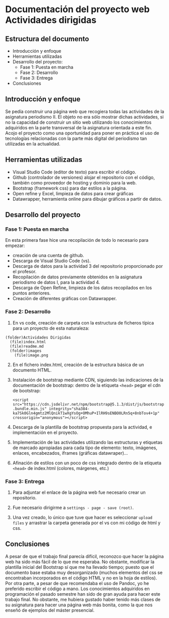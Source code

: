 # Documentación del proyecto web Actividades dirigidas

## Estructura del documento

  - Introducción y enfoque
  - Herramientas utilizadas
  - Desarrollo del proyecto:
    * Fase 1: Puesta en marcha
    * Fase 2: Desarrollo
    * Fase 3: Entrega
  - Conclusiones


## Introducción y enfoque

Se pedía construir una página web que recogiera todas las actividades de la asignatura periodismo II. 
El objeto no era sólo mostrar dichas actividades, si no la capacidad de construir un sitio web utilizando los conocimientos adquiridos en la parte transversal de la asignatura orientada a este fin.
Acojo el proyecto como una oportunidad para poner en práctica el uso de tecnologías relacionadas con la parte más digital del periodismo tan utilizadas en la actualidad.


## Herramientas utilizadas

  - Visual Studio Code (editor de texto) para escribir el código.
  - Github (controlador de versiones) alojar el repositorio con el código, también como proveedor de hosting y dominio para la web.
  - Bootstrap (framework css) para dar estilos a la página.
  - Open refine y Excel, limpieza de datos para crear gráficas
  - Datawrapper, herramienta online para dibujar gráficos a partir de datos.


## Desarrollo del proyecto

### Fase 1: Puesta en marcha
En esta primera fase hice una recopilación de todo lo necesario para empezar:
  - creación de una cuenta de github.
  - Descarga de Visual Studio Code (vs).
  - Descarga de datos para la actividad 3 del repositorio proporcionado por el profesor.
  - Recopilación de datos previamente obtenidos en la asignatura periodismo de datos I, para la actividad 4.
  - Descarga de Open Refine, limpieza de los datos recopilados en los puntos anteriores.
  - Creación de diferentes gráficas con Datawrapper.

### Fase 2: Desarrollo
  1. En vs code, creación de carpeta con la estructura de ficheros típica para un proyecto de esta naturaleza:

    (folder)Actividades Dirigidas
      (file)index.html
      (file)readme.md
      (folder)images
        (file)image.png

  2. En el fichero index.html, creación de la estructura básica de un documento HTML.

  3. Instalación de bootstrap mediante CDN, siguiendo las indicaciones de la documentación de bootstrap:
     dentro de la etiqueta `<head>` pegar el cdn de bootstrap:

     `<script src="https://cdn.jsdelivr.net/npm/bootstrap@5.1.3/dist/js/bootstrap.bundle.min.js" integrity="sha384-ka7Sk0Gln4gmtz2MlQnikT1wXgYsOg+OMhuP+IlRH9sENBO0LRn5q+8nbTov4+1p" crossorigin="anonymous"></script>`
  
  4. Descarga de la plantilla de bootstrap propuesta para la actividad, e implementación en el proyecto.

  5. Implementación de las actividades utilizando las estructuras y etiquetas de marcado apropiadas para cada tipo de elemento: texto, imágenes, enlaces, encabezados, iframes (gráficas datawraper)...

  6. Afinación de estilos con un poco de css integrado dentro de la etiqueta `<head>` de index.html (colores, márgenes, etc.)

### Fase 3: Entrega

1. Para adjuntar el enlace de la página web fue necesario crear un repositorio.

3. Fue necesario dirigirme a `settings - page - save (root)`.

2. Una vez creado, lo único que tuve que hacer es seleccionar `upload files` y arrastrar la carpeta generada por el vs con mi código de html y css.


## Conclusiones

A pesar de que el trabajo final parecía difícil, reconozco que hacer la página web ha sido más fácil de lo que me esperaba. No obstante, modificar la plantilla inicial del Bootstrap sí que me ha llevado tiempo; puesto que el documento base estaba muy desorganizado (muchos elementos del css se encontraban incorporados en el código HTML y no en la hoja de estilos). Por otra parte, a pesar de que recomendaba el uso de Pandoc, yo he preferido escribir el código a mano. Los conocimientos adquiridos en programación el pasado semestre han sido de gran ayuda para hacer este trabajo final. No obstante, me hubiera gustado haber tenido más clases de su asignatura para hacer una página web más bonita, como la que nos enseñó de ejemplos del máster presencial.
